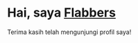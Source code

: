 <h1>Hai, saya <a href="https://github.com/Flabb-ers">Flabbers</a></h1>
<p>Terima kasih telah mengunjungi profil saya!</p>
